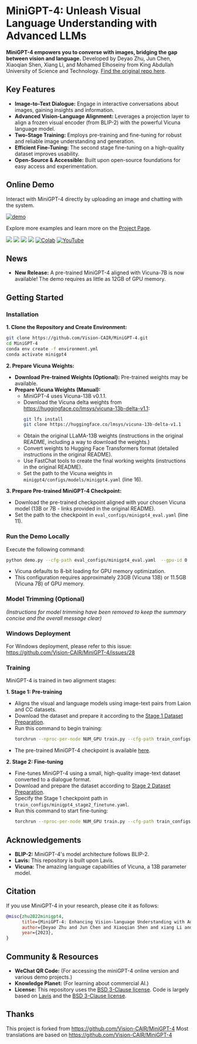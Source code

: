 # MiniGPT-4: Unleash Visual Language Understanding with Advanced LLMs

**MiniGPT-4 empowers you to converse with images, bridging the gap between vision and language.** Developed by Deyao Zhu, Jun Chen, Xiaoqian Shen, Xiang Li, and Mohamed Elhoseiny from King Abdullah University of Science and Technology.  [Find the original repo here](https://github.com/RiseInRose/MiniGPT-4-ZH).

## Key Features

*   **Image-to-Text Dialogue:** Engage in interactive conversations about images, gaining insights and information.
*   **Advanced Vision-Language Alignment:**  Leverages a projection layer to align a frozen visual encoder (from BLIP-2) with the powerful Vicuna language model.
*   **Two-Stage Training:** Employs pre-training and fine-tuning for robust and reliable image understanding and generation.
*   **Efficient Fine-Tuning:** The second stage fine-tuning on a high-quality dataset improves usability.
*   **Open-Source & Accessible:**  Built upon open-source foundations for easy access and experimentation.

## Online Demo

Interact with MiniGPT-4 directly by uploading an image and chatting with the system.

[![demo](figs/online_demo.png)](https://minigpt-4.github.io)

Explore more examples and learn more on the [Project Page](https://minigpt-4.github.io).

<a href='https://minigpt-4.github.io'><img src='https://img.shields.io/badge/Project-Page-Green'></a>  <a href='MiniGPT_4.pdf'><img src='https://img.shields.io/badge/Paper-PDF-red'></a> <a href='https://huggingface.co/spaces/Vision-CAIR/minigpt4'><img src='https://img.shields.io/badge/%F0%9F%A4%97%20Hugging%20Face-Spaces-blue'></a> <a href='https://huggingface.co/Vision-CAIR/MiniGPT-4'><img src='https://img.shields.io/badge/%F0%9F%A4%97%20Hugging%20Face-Model-blue'></a> [![Colab](https://colab.research.google.com/assets/colab-badge.svg)](https://colab.research.google.com/drive/1OK4kYsZphwt5DXchKkzMBjYF6jnkqh4R?usp=sharing) [![YouTube](https://badges.aleen42.com/src/youtube.svg)](https://www.youtube.com/watch?v=__tftoxpBAw&feature=youtu.be)

## News

*   **New Release:** A pre-trained MiniGPT-4 aligned with Vicuna-7B is now available! The demo requires as little as 12GB of GPU memory.

## Getting Started

### Installation

**1. Clone the Repository and Create Environment:**

```bash
git clone https://github.com/Vision-CAIR/MiniGPT-4.git
cd MiniGPT-4
conda env create -f environment.yml
conda activate minigpt4
```

**2. Prepare Vicuna Weights:**

*   **Download Pre-trained Weights (Optional):** Pre-trained weights may be available.
*   **Prepare Vicuna Weights (Manual):**
    *   MiniGPT-4 uses Vicuna-13B v0.1.1.
    *   Download the Vicuna delta weights from https://huggingface.co/lmsys/vicuna-13b-delta-v1.1:
        ```bash
        git lfs install
        git clone https://huggingface.co/lmsys/vicuna-13b-delta-v1.1
        ```
    *   Obtain the original LLaMA-13B weights (instructions in the original README, including a way to download the weights.)
    *   Convert weights to Hugging Face Transformers format (detailed instructions in the original README).
    *   Use FastChat tools to create the final working weights (instructions in the original README).
    *   Set the path to the Vicuna weights in `minigpt4/configs/models/minigpt4.yaml` (line 16).

**3. Prepare Pre-trained MiniGPT-4 Checkpoint:**

*   Download the pre-trained checkpoint aligned with your chosen Vicuna model (13B or 7B - links provided in the original README).
*   Set the path to the checkpoint in `eval_configs/minigpt4_eval.yaml` (line 11).

### Run the Demo Locally

Execute the following command:

```bash
python demo.py --cfg-path eval_configs/minigpt4_eval.yaml  --gpu-id 0
```

*   Vicuna defaults to 8-bit loading for GPU memory optimization.
*   This configuration requires approximately 23GB (Vicuna 13B) or 11.5GB (Vicuna 7B) of GPU memory.

### Model Trimming (Optional)

*(Instructions for model trimming have been removed to keep the summary concise and the overall message clear)*

### Windows Deployment

For Windows deployment, please refer to this issue: https://github.com/Vision-CAIR/MiniGPT-4/issues/28

### Training

MiniGPT-4 is trained in two alignment stages:

**1. Stage 1: Pre-training**

*   Aligns the visual and language models using image-text pairs from Laion and CC datasets.
*   Download the dataset and prepare it according to the [Stage 1 Dataset Preparation](dataset/README_1_STAGE.md).
*   Run this command to begin training:
    ```bash
    torchrun --nproc-per-node NUM_GPU train.py --cfg-path train_configs/minigpt4_stage1_pretrain.yaml
    ```
*   The pre-trained MiniGPT-4 checkpoint is available [here](https://drive.google.com/file/d/1u9FRRBB3VovP1HxCAlpD9Lw4t4P6-Yq8/view?usp=share_link).

**2. Stage 2: Fine-tuning**

*   Fine-tunes MiniGPT-4 using a small, high-quality image-text dataset converted to a dialogue format.
*   Download and prepare the dataset according to [Stage 2 Dataset Preparation](dataset/README_2_STAGE.md).
*   Specify the Stage 1 checkpoint path in `train_configs/minigpt4_stage2_finetune.yaml`.
*   Run this command to start fine-tuning:
    ```bash
    torchrun --nproc-per-node NUM_GPU train.py --cfg-path train_configs/minigpt4_stage2_finetune.yaml
    ```

## Acknowledgements

*   **BLIP-2:** MiniGPT-4's model architecture follows BLIP-2.
*   **Lavis:** This repository is built upon Lavis.
*   **Vicuna:** The amazing language capabilities of Vicuna, a 13B parameter model.

## Citation

If you use MiniGPT-4 in your research, please cite it as follows:

```bibtex
@misc{zhu2022minigpt4,
      title={MiniGPT-4: Enhancing Vision-language Understanding with Advanced Large Language Models},
      author={Deyao Zhu and Jun Chen and Xiaoqian Shen and xiang Li and Mohamed Elhoseiny},
      year={2023},
}
```

## Community & Resources

*   **WeChat QR Code:** (For accessing the miniGPT-4 online version and various demo projects.)
*   **Knowledge Planet:**  (For learning about commercial AI.)
*   **License:** This repository uses the [BSD 3-Clause license](LICENSE.md). Code is largely based on [Lavis](https://github.com/salesforce/LAVIS) and the [BSD 3-Clause license](LICENSE_Lavis.md).

## Thanks
This project is forked from https://github.com/Vision-CAIR/MiniGPT-4
Most translations are based on https://github.com/Vision-CAIR/MiniGPT-4
